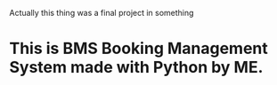 Actually this thing was a final project in something
<h1>This is <b>BMS</b> Booking Management System made with Python by ME.</h1>
